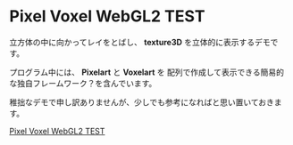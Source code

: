 # Pixel Voxel WebGL2 TEST
立方体の中に向かってレイをとばし、
**texture3D** を立体的に表示するデモです。

プログラム中には、 **Pixelart** と **Voxelart** を
配列で作成して表示できる簡易的な独自フレームワーク？を含んでいます。

稚拙なデモで申し訳ありませんが、少しでも参考になればと思い置いておきます。

[Pixel Voxel WebGL2 TEST](https://aizekiakuto.github.io/pixel-voxel-webgl2-test/)
